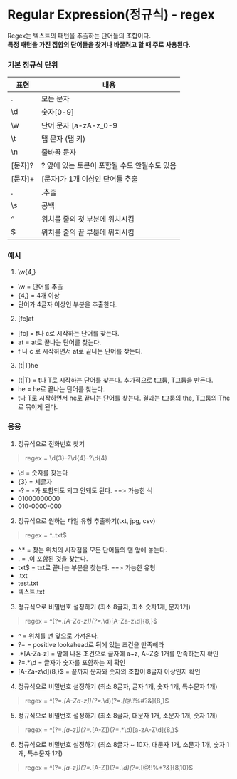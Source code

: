 # Regular Expression(정규식) - regex

Regex는 텍스트의 패턴을 추출하는 단어들의 조합이다.   
**특정 패턴을 가진 집합의 단어들을 찾거나 바꿀려고 할 때 주로 사용된다.**

### 기본 정규식 단위
|표현|내용|
|---|-----|
|.|모든 문자|
|\d|숫자[0-9]|
|\w|단어 문자 [a-zA-z_0-9|
|\t|탭 문자 (탭 키)|
|\n|줄바꿈 문자|
|[문자]?|? 앞에 있는 토큰이 포함될 수도 안될수도 있음|
|[문자]+|[문자]가 1개 이상인 단어들 추출|
|\.|.추출|
|\s|공백|
|^|위치를 줄의 첫 부분에 위치시킴|
|$|위치를 줄의 끝 부분에 위치시킴|


### 예시
1. \w{4,}
  * \w = 단어를 추출
  * {4,} = 4개 이상
  * 단어가 4글자 이상인 부분을 추출한다.
2. [fc]at
  * [fc] = f나 c로 시작하는 단어를 찾는다. 
  * at = at로 끝나는 단어를 찾는다.
  * f 나 c 로 시작하면서 at로 끝나는 단어를 찾는다.
3. (t|T)he
  * (t|T) = t나 T로 시작하는 단어를 찾는다. 추가적으로 t그룹, T그룹을 만든다.
  * he = he로 끝나는 단어를 찾는다.
  * t나 T로 시작하면서 he로 끝나는 단어를 찾는다. 결과는 t그룹의 the, T그룹의 The로 묶이게 된다.


### 응용
1. 정규식으로 전화번호 찾기  
> regex = \d{3}-?\d{4}-?\d{4}
* \d = 숫자를 찾는다
* {3} = 세글자
* -? = -가 포함되도 되고 안돼도 된다.
==> 가능한 식 
* 01000000000
* 010-0000-000

2. 정규식으로 원하는 파일 유형 추출하기(txt, jpg, csv)    
> regex = ^.\.txt$
* ^.* = 찾는 위치의 시작점을 모든 단어들의 맨 앞에 놓는다.
* \. = .이 포함된 것을 찾는다.
* txt$ = txt로 끝나는 부분을 찾는다. 
==> 가능한 유형
* .txt
* test.txt
* 텍스트.txt

3. 정규식으로 비밀번호 설정하기 (최소 8글자, 최소 숫자1개, 문자1개)    
> regex = ^(?=.*[A-Za-z])(?=.*\d)[A-Za-z\d]{8,}$
* ^ = 위치를 맨 앞으로 가져온다. 
* ?= = positive lookahead로 뒤에 있는 조건을 만족해라
* .*[A-Za-z] = 앞에 나온 조건으로 글자에 a~z, A~Z중 1개를 만족하는지 확인
* ?=.*\d = 글자가 숫자를 포함하는 지 확인
* [A-Za-z\d](8,}$ = 끝까지 문자와 숫자의 조합이 8글자 이상인지 확인
 
4. 정규식으로 비밀번호 설정하기 (최소 8글자, 글자 1개, 숫자 1개, 특수문자 1개)   
> regex = ^(?=.*[A-Za-z])(?=.*\d)(?=.*[@$!%*#?&])[A-Za-z\d@$!%*#?&]{8,}$
5. 정규식으로 비밀번호 설정하기 (최소 8글자, 대문자 1개, 소문자 1개, 숫자 1개)   
> regex = ^(?=.*[a-z])(?=.*[A-Z])(?=.*\d)[a-zA-Z\d]{8,}$
6. 정규식으로 비밀번호 설정하기 (최소 8글자 ~ 10자, 대문자 1개, 소문자 1개, 숫자 1개, 특수문자 1개)    
> regex = ^(?=.*[a-z])(?=.*[A-Z])(?=.*\d)(?=.*[@$!%*?&])[A-Za-z\d@$!%*?&]{8,10}$

